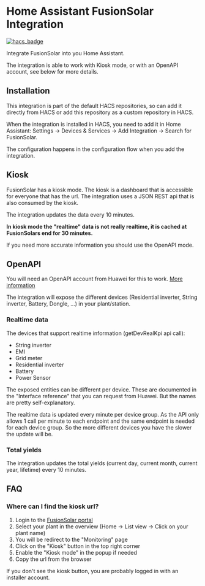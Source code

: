 # Home Assistant FusionSolar Integration

[![hacs_badge](https://img.shields.io/badge/HACS-Default-41BDF5.svg)](https://github.com/hacs/integration)

Integrate FusionSolar into you Home Assistant.

The integration is able to work with Kiosk mode, or with an OpenAPI account, see below for more details.

## Installation

This integration is part of the default HACS repositories, so can add it directly from HACS or add this repository as a
custom repository in HACS.

When the integration is installed in HACS, you need to add it in Home Assistant: Settings → Devices & Services → Add
Integration → Search for FusionSolar.

The configuration happens in the configuration flow when you add the integration.

## Kiosk

FusionSolar has a kiosk mode. The kiosk is a dashboard that is accessible for everyone that has the url.
The integration uses a JSON REST api that is also consumed by the kiosk.

The integration updates the data every 10 minutes.

**In kiosk mode the "realtime" data is not really realtime, it is cached at FusionSolars end for 30 minutes.**

If you need more accurate information you should use the OpenAPI mode.

## OpenAPI

You will need an OpenAPI account from Huawei for this to
work. [More information](https://forum.huawei.com/enterprise/en/communicate-with-fusionsolar-through-an-openapi-account/thread/591478-100027)

The integration will expose the different devices (Residential inverter, String inverter, Battery, Dongle, ...) in
your plant/station.

### Realtime data

The devices that support realtime information (getDevRealKpi api call):

* String inverter
* EMI
* Grid meter
* Residential inverter
* Battery
* Power Sensor

The exposed entities can be different per device. These are documented in the "Interface reference" that you can
request from Huawei. But the names are pretty self-explanatory.

The realtime data is updated every minute per device group. As the API only allows 1 call per minute to each
endpoint and the same endpoint is needed for each device group. So the more different devices you have the slower
the update will be.

### Total yields

The integration updates the total yields (current day, current month, current year, lifetime) every 10 minutes.

## FAQ

### Where can I find the kiosk url?

1. Login to the [FusionSolar portal](https://eu5.fusionsolar.huawei.com/)
2. Select your plant in the overview (Home → List view → Click on your plant name)
3. You will be redirect to the "Monitoring" page
4. Click on the "Kiosk" button in the top right corner
5. Enable the "Kiosk mode" in the popup if needed
6. Copy the url from the browser

If you don't see the kiosk button, you are probably logged in with an installer account.
